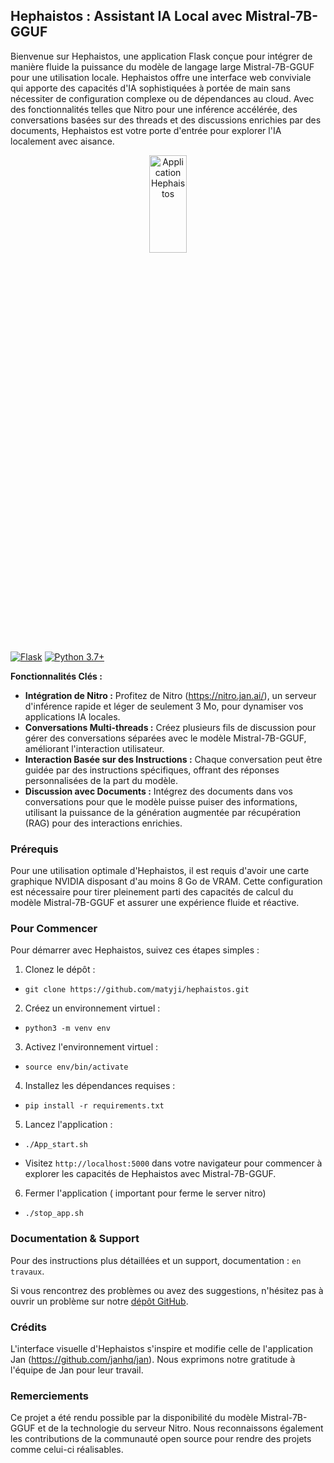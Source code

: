 ## Hephaistos : Assistant IA Local avec Mistral-7B-GGUF

Bienvenue sur Hephaistos, une application Flask conçue pour intégrer de manière fluide la puissance du modèle de langage large Mistral-7B-GGUF pour une utilisation locale. Hephaistos offre une interface web conviviale qui apporte des capacités d'IA sophistiquées à portée de main sans nécessiter de configuration complexe ou de dépendances au cloud. Avec des fonctionnalités telles que Nitro pour une inférence accélérée, des conversations basées sur des threads et des discussions enrichies par des documents, Hephaistos est votre porte d'entrée pour explorer l'IA localement avec aisance.

<p align="center">
    <img src="static/images/ai.png" alt="Application Hephaistos" style="width: 20%; min-width: 300px; display: block; margin: auto;">
</p>

[![Flask](https://img.shields.io/badge/framework-Flask-blue.svg)](https://flask.palletsprojects.com/en/2.0.x/)
[![Python 3.7+](https://img.shields.io/badge/python-3.7+-blue.svg)](https://www.python.org/downloads/release/python-370/)

**Fonctionnalités Clés :**

- **Intégration de Nitro :** Profitez de Nitro (https://nitro.jan.ai/), un serveur d'inférence rapide et léger de seulement 3 Mo, pour dynamiser vos applications IA locales.
- **Conversations Multi-threads :** Créez plusieurs fils de discussion pour gérer des conversations séparées avec le modèle Mistral-7B-GGUF, améliorant l'interaction utilisateur.
- **Interaction Basée sur des Instructions :** Chaque conversation peut être guidée par des instructions spécifiques, offrant des réponses personnalisées de la part du modèle.
- **Discussion avec Documents :** Intégrez des documents dans vos conversations pour que le modèle puisse puiser des informations, utilisant la puissance de la génération augmentée par récupération (RAG) pour des interactions enrichies.

### Prérequis

Pour une utilisation optimale d'Hephaistos, il est requis d'avoir une carte graphique NVIDIA disposant d'au moins 8 Go de VRAM. Cette configuration est nécessaire pour tirer pleinement parti des capacités de calcul du modèle Mistral-7B-GGUF et assurer une expérience fluide et réactive.

### Pour Commencer

Pour démarrer avec Hephaistos, suivez ces étapes simples :

1. Clonez le dépôt :

- ```git clone https://github.com/matyji/hephaistos.git```

2. Créez un environnement virtuel :

- ```python3 -m venv env```

3. Activez l'environnement virtuel :

- ```source env/bin/activate```

4. Installez les dépendances requises :

- ```pip install -r requirements.txt```

5. Lancez l'application :

- ```./App_start.sh```

- Visitez `http://localhost:5000` dans votre navigateur pour commencer à explorer les capacités de Hephaistos avec Mistral-7B-GGUF.

6. Fermer l'application ( important pour ferme le server nitro)

- ```./stop_app.sh```

### Documentation & Support

Pour des instructions plus détaillées et un support, documentation : `en travaux`. 

Si vous rencontrez des problèmes ou avez des suggestions, n'hésitez pas à ouvrir un problème sur notre [dépôt GitHub](https://github.com/matyji/hephaistos/issues).

### Crédits

L'interface visuelle d'Hephaistos s'inspire et modifie celle de l'application Jan (https://github.com/janhq/jan). Nous exprimons notre gratitude à l'équipe de Jan pour leur travail.

### Remerciements

Ce projet a été rendu possible par la disponibilité du modèle Mistral-7B-GGUF et de la technologie du serveur Nitro. Nous reconnaissons également les contributions de la communauté open source pour rendre des projets comme celui-ci réalisables.

